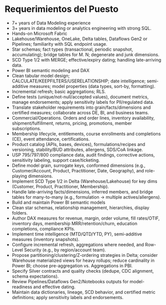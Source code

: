 # Requerimientos del Puesto

- 7+ years of Data Modeling experience
- 3+ years in data modeling or analytics engineering with strong SQL.
- Hands-on Microsoft Fabric
- Lakehouse/Warehouse, OneLake, Delta tables, Dataflows Gen2 or Pipelines; familiarity with SQL endpoint usage.
- Star schemas; fact types (transactional, periodic snapshot, accumulating); bridge tables for M. N; degenerate and junk dimensions.
- SCD Type 1/2 with MERGE; effective/expiry dating; handling late-arriving data.
- Power BI semantic modeling and DAX
- Clean tabular model design; CALCULATE/KEEPFILTERS/USERELATIONSHIP; date intelligence; semi-additive measures; model properties (data types, sort-by, formatting).
- Incremental refresh; basic aggregations; RLS.
- Define tests (unique/not-null/accepted values), document metrics, manage endorsements; apply sensitivity labels for PII/regulated data.
- Translate stakeholder requirements into grain/facts/dimensions and certified measures; collaborate across DE, BI, and business teams.
- Commercial/Operations. Orders and order lines, inventory availability, shipment/fulfillment, returns, pricing, promotions, member subscriptions.
- Membership lifecycle, entitlements, course enrollments and completions (CE), event attendance, certifications.
- Product catalog (APIs, bases, devices), formulations/recipes and versioning, stability/BUD attributes, allergens, SDS/CoA linkage.
- USP 795/797/800 compliance data, audit findings, corrective actions, sensitivity labeling, support case/ticketing.
- Define model grain, surrogate keys, conformed dimensions (e.g., Customer/Account, Product, Practitioner, Date, Geography), and role-playing dimensions.
- Implement SCD Type 1/2 in Delta (Warehouse/Lakehouse) for key dims (Customer, Product, Practitioner, Membership).
- Handle late-arriving facts/dimensions, inferred members, and bridge tables for many-to-many (e.g., formulation → multiple actives/allergens).
- Build and maintain Power BI semantic models
- Clean star schemas, relationship management, hierarchies, display folders.
- Author DAX measures for revenue, margin, order volume, fill rates/OTIF, inventory days, membership MRR/retention/churn, education completions, compliance KPIs.
- Implement time intelligence (MTD/QTD/YTD, PY), semi-additive measures (inventory snapshots).
- Configure incremental refresh, aggregations where needed, and Row-Level Security (e.g., by region/account team).
- Propose partitioning/clustering/Z-ordering strategies in Delta; consider Warehouse materialized views for heavy rollups; reduce cardinality in Power BI; choose pre-aggregation vs. Aggregations in PBI.
- Specify Silver contracts and quality checks (dedupe, CDC alignment, schema expectations).
- Review Pipelines/Dataflows Gen2/Notebooks outputs for model-readiness and effective dating.
- Maintain data dictionaries, lineage, SCD behavior, and certified metric definitions; apply sensitivity labels and endorsements.
